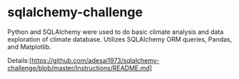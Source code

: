 # sqlalchemy-challenge

Python and SQLAlchemy were used to do basic climate analysis and data exploration of climate database. Utilizes SQLAlchemy ORM queries, Pandas, and Matplotlib.

Details:[https://github.com/adesai1973/sqlalchemy-challenge/blob/master/Instructions/README.md]
